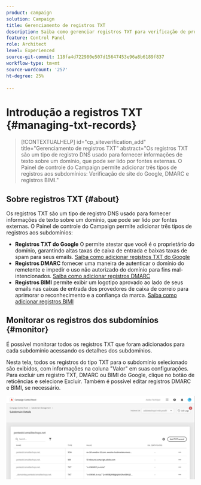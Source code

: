 ```yaml
---
product: campaign
solution: Campaign
title: Gerenciamento de registros TXT
description: Saiba como gerenciar registros TXT para verificação de propriedade de domínio.
feature: Control Panel
role: Architect
level: Experienced
source-git-commit: 118fa4d722980e507d15647453e96a8b6189f837
workflow-type: tm+mt
source-wordcount: '257'
ht-degree: 25%

---
```



# Introdução a registros TXT {#managing-txt-records}

>[!CONTEXTUALHELP]
>id="cp_siteverification_add"
>title="Gerenciamento de registros TXT"
>abstract="Os registros TXT são um tipo de registro DNS usado para fornecer informações de texto sobre um domínio, que pode ser lido por fontes externas. O Painel de controle do Campaign permite adicionar três tipos de registros aos subdomínios: Verificação de site do Google, DMARC e registros BIMI."

## Sobre registros TXT {#about}

Os registros TXT são um tipo de registro DNS usado para fornecer informações de texto sobre um domínio, que pode ser lido por fontes externas. O Painel de controle do Campaign permite adicionar três tipos de registros aos subdomínios:

* **Registros TXT do Google** O permite atestar que você é o proprietário do domínio, garantindo altas taxas de caixa de entrada e baixas taxas de spam para seus emails. [Saiba como adicionar registros TXT do Google](managing-txt-records.md)
* **Registros DMARC** fornecer uma maneira de autenticar o domínio do remetente e impedir o uso não autorizado do domínio para fins mal-intencionados. [Saiba como adicionar registros DMARC](dmarc.md)
* **Registros BIMI** permite exibir um logotipo aprovado ao lado de seus emails nas caixas de entrada dos provedores de caixa de correio para aprimorar o reconhecimento e a confiança da marca. [Saiba como adicionar registros BIMI](bimi.md)

## Monitorar os registros dos subdomínios {#monitor}

É possível monitorar todos os registros TXT que foram adicionados para cada subdomínio acessando os detalhes dos subdomínios.

Nesta tela, todos os registros do tipo TXT para o subdomínio selecionado são exibidos, com informações na coluna &quot;Valor&quot; em suas configurações. Para excluir um registro TXT, DMARC ou BIMI do Google, clique no botão de reticências e selecione Excluir. Também é possível editar registros DMARC e BIMI, se necessário.

![](assets/txt-records.png)
